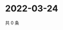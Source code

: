 # 2022-03-24

共 0 条

<!-- BEGIN WEIBO -->
<!-- 最后更新时间 Thu Mar 24 2022 13:14:08 GMT+0800 (China Standard Time) -->

<!-- END WEIBO -->
